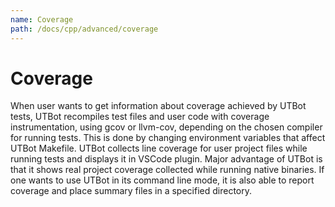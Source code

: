 ```yaml
---
name: Coverage
path: /docs/cpp/advanced/coverage
---
```


# Coverage

When user wants to get information about coverage achieved by UTBot tests, UTBot recompiles test files and user code
with coverage instrumentation, using gcov or llvm-cov, depending on the chosen compiler for running tests. This is done
by changing environment variables that affect UTBot Makefile. UTBot collects line coverage for user project files while
running tests and displays it in VSCode plugin. Major advantage of UTBot is that it shows real project coverage
collected while running native binaries. If one wants to use UTBot in its command line mode, it is also able to report
coverage and place summary files in a specified directory.